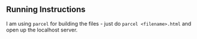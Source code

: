 ## Running Instructions

I am using `parcel` for building the files - just do `parcel <filename>.html` and open up the localhost server.
